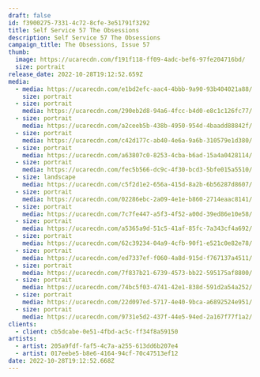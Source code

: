 ```yaml
---
draft: false
id: f3900275-7331-4c72-8cfe-3e51791f3292
title: Self Service 57 The Obsessions
description: Self Service 57 The Obsessions
campaign_title: T﻿he Obsessions, Issue 57
thumb:
  image: https://ucarecdn.com/f191f118-ff09-4adc-bef6-97fe204716bd/
  size: portrait
release_date: 2022-10-28T19:12:52.659Z
media:
  - media: https://ucarecdn.com/e1bd2efc-aac4-4bbb-9a90-93b404021a88/
    size: portrait
  - size: portrait
    media: https://ucarecdn.com/290eb2d8-94a6-4fcc-b4d0-e8c1c126fc77/
  - size: portrait
    media: https://ucarecdn.com/a2ceeb5b-438b-4950-954d-4baadd88842f/
  - size: portrait
    media: https://ucarecdn.com/c42d177c-ab40-4e6a-9a6b-310579e1d380/
  - size: portrait
    media: https://ucarecdn.com/a63807c0-8253-4cba-b6ad-15a4a0428114/
  - size: portrait
    media: https://ucarecdn.com/fec5b566-dc9c-4f30-bcd3-5bfe015a5510/
  - size: landscape
    media: https://ucarecdn.com/c5f2d1e2-656a-415d-8a2b-6b56287d8607/
  - size: portrait
    media: https://ucarecdn.com/02286ebc-2a09-4e1e-b860-2714eaac8141/
  - size: portrait
    media: https://ucarecdn.com/7c7fe447-a5f3-4f52-a00d-39ed86e10e58/
  - size: portrait
    media: https://ucarecdn.com/a5365a9d-51c5-41af-85fc-7a343cf4a692/
  - size: portrait
    media: https://ucarecdn.com/62c39234-04a9-4cfb-90f1-e521c0e82e78/
  - size: portrait
    media: https://ucarecdn.com/ed7337ef-f060-4a8d-915d-f767137a4511/
  - size: portrait
    media: https://ucarecdn.com/7f837b21-6739-4573-bb22-595175af8800/
  - size: portrait
    media: https://ucarecdn.com/74bc5f03-4741-42e1-838d-591d2a54a252/
  - size: portrait
    media: https://ucarecdn.com/22d097ed-5717-4e40-9bca-a6892524e951/
  - size: portrait
    media: https://ucarecdn.com/9731e5d2-437f-44e5-94ed-2a167f77f1a2/
clients:
  - client: cb5dcabe-0e51-4fbd-ac5c-ff34f8a59150
artists:
  - artist: 205a9fdf-faf5-4c7a-a255-613dd6b207e4
  - artist: 017eebe5-b8e6-4164-94cf-70c47513ef12
date: 2022-10-28T19:12:52.668Z
---
```


